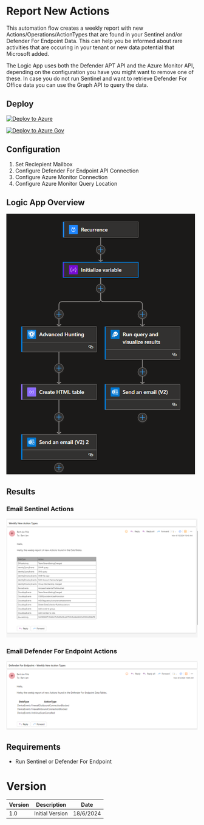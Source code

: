 # Report New Actions
This automation flow creates a weekly report with new Actions/Operations/ActionTypes that are found in your Sentinel and/or Defender For Endpoint Data. This can help you be informed about rare activities that are occuring in your tenant or new data potential that Microsoft added.

The Logic App uses both the Defender APT API and the Azure Monitor API, depending on the configuration you have you might want to remove one of these. In case you do not run Sentinel and want to retrieve Defender For Office data you can use the Graph API to query the data.

## Deploy
[![Deploy to Azure](https://aka.ms/deploytoazurebutton)](https://portal.azure.com/#create/Microsoft.Template/uri/https%3A%2F%2Fraw.githubusercontent.com%2FBert-JanP%2FSentinel-Automation%2Fmain%2FDevice%2520Enrichment%2Fazuredeploy.json)

[![Deploy to Azure Gov](https://aka.ms/deploytoazuregovbutton)](https://portal.azure.com/#create/Microsoft.Template/uri/https%3A%2F%2Fraw.githubusercontent.com%2FBert-JanP%2FSentinel-Automation%2Fmain%2FDevice%2520Enrichment%2Fazuredeploy.json)

## Configuration
1. Set Reciepient Mailbox
2. Configure Defender For Endpoint API Connection
3. Configure Azure Monitor Connection
4. Configure Azure Monitor Query Location

## Logic App Overview
![Alt text](./Images/LogicAppOverview.png)

## Results

### Email Sentinel Actions

![Alt text](./Images/ResultsSentinel.png "Sentinel Results")

### Email Defender For Endpoint Actions
![Alt text](./Images/ResultsDefenderForEndpoint.png "Defender For Endpoint Results")

## Requirements
- Run Sentinel or Defender For Endpoint

# Version
| Version | Description | Date |
| ------- | ---------- | ----- |
| 1.0 | Initial Version | 18/6/2024 |